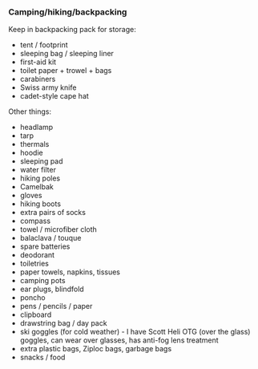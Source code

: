 ### Camping/hiking/backpacking

Keep in backpacking pack for storage:
- tent / footprint
- sleeping bag / sleeping liner
- first-aid kit
- toilet paper + trowel + bags
- carabiners
- Swiss army knife
- cadet-style cape hat

Other things:
- headlamp
- tarp
- thermals
- hoodie
- sleeping pad
- water filter
- hiking poles
- Camelbak
- gloves
- hiking boots
- extra pairs of socks
- compass
- towel / microfiber cloth
- balaclava / touque
- spare batteries
- deodorant
- toiletries
- paper towels, napkins, tissues
- camping pots
- ear plugs, blindfold
- poncho
- pens / pencils / paper
- clipboard
- drawstring bag / day pack
- ski goggles (for cold weather) - I have Scott Heli OTG (over the glass) goggles, can wear over glasses, has anti-fog lens treatment
- extra plastic bags, Ziploc bags, garbage bags
- snacks / food